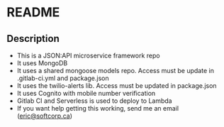 # README #

## Description
* This is a JSON:API microservice framework repo
* It uses MongoDB 
* It uses a shared mongoose models repo. Access must be update in .gitlab-ci.yml and package.json 
* It uses the twilio-alerts lib. Access must be updated in package.json 
* It uses Cognito with mobile number verification
* Gitlab CI and Serverless is used to deploy to Lambda 
* If you want help getting this working, send me an email (eric@softcorp.ca)
